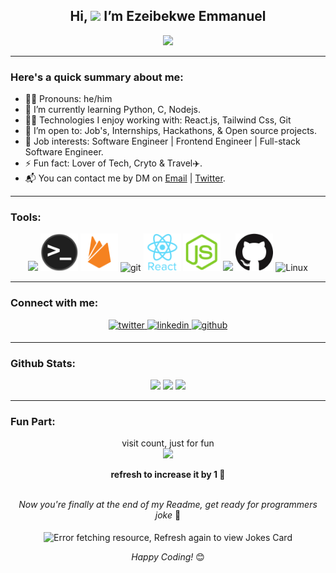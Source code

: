 ## <div align="center">Hi, <img src="https://media.giphy.com/media/hvRJCLFzcasrR4ia7z/giphy.gif" width="30px"> I’m Ezeibekwe Emmanuel</div> 

<div align="center">
<img src="https://readme-typing-svg.herokuapp.com/?lines=Software%20Engineer,;Full-stack%20Engineer%20-%20Frontend%20heavy.%20👨‍💻;With%202%2B%20years%20of%20coding%20experience;Lover%20Of%20Technology!%20😍;Working%20remotely%20from%20Home.%20🌍&font=Fira%20Code&center=true&width=550&height=45&color=FFFFFF&vCenter=true&size=22&pause=1500">
</div>

---

### Here's a quick summary about me:

- 👨‍💼 Pronouns: he/him
- 🌱 I’m currently learning Python, C, Nodejs.
- 👨‍💻 Technologies I enjoy working with: React.js, Tailwind Css, Git 
- 📂 I’m open to: Job's, Internships, Hackathons, & Open source projects.
- 💼 Job interests: Software Engineer | Frontend Engineer | Full-stack Software Engineer.
- ⚡ Fun fact: Lover of Tech, Cryto & Travel✈️.
- 📬 You can contact me by DM on [Email](mailto:ezeibekweemma@gmail.com) | [Twitter](https://twitter.com/ezeibekweemma).

---

### Tools:

<div align="center">
<img width="60" src="https://upload.wikimedia.org/wikipedia/commons/thumb/9/9a/Visual_Studio_Code_1.35_icon.svg/1024px-Visual_Studio_Code_1.35_icon.svg.png">

<img alt="Terminal" width="60px" src="https://raw.githubusercontent.com/github/explore/80688e429a7d4ef2fca1e82350fe8e3517d3494d/topics/terminal/terminal.png" />

<img src="https://raw.githubusercontent.com/devicons/devicon/master/icons/firebase/firebase-plain.svg" alt="firebase" width="60"/>

<img src="https://www.vectorlogo.zone/logos/git-scm/git-scm-icon.svg" alt="git" width="60"/>

<img src="https://raw.githubusercontent.com/devicons/devicon/master/icons/react/react-original-wordmark.svg" alt="react" width="60"/>

<img src="https://raw.githubusercontent.com/devicons/devicon/master/icons/nodejs/nodejs-original.svg" alt="nodejs" width="60"/>
	
<img src="https://img.icons8.com/color/452/mongodb.png" width="60">

<img src="https://raw.githubusercontent.com/github/explore/78df643247d429f6cc873026c0622819ad797942/topics/github/github.png" alt="github" width="60"/>

<img alt="Linux" width="60px" src="https://camo.githubusercontent.com/0d57a1013ca687b2df81dc1652bf33293b0d9e43d4745d7e70f33b0c79fef474/68747470733a2f2f70726f66696c696e61746f722e7269736861762e6465762f736b696c6c732d6173736574732f6c696e75782d6f726967696e616c2e737667" />
</div>

---

### Connect with me: 
<div align="center">
<a href="https://twitter.com/ezeibekweemma" target="_blank">
<img src=https://img.shields.io/badge/twitter-%2300acee.svg?&style=for-the-badge&logo=twitter&logoColor=white alt=twitter style="margin-bottom: 5px;" />
</a> 

<a href="https://linkedin.com/in/ezeibekweemma" target="_blank">
<img src=https://img.shields.io/badge/linkedin-%231E77B5.svg?&style=for-the-badge&logo=linkedin&logoColor=white alt=linkedin style="margin-bottom: 5px;" />
</a>

<a href="https://github.com/ezeibekweemma" target="_blank">
<img src=https://img.shields.io/badge/github-%2324292e.svg?&style=for-the-badge&logo=github&logoColor=white alt=github style="margin-bottom: 5px;" />
</a>
</div>

---

### Github Stats:
<div align="center">
  <img src="https://github-readme-stats.vercel.app/api?username=ezeibekweemma&show_icons=true&count_private=true&hide_border=true" width="34%"/>
  <img src="https://github-readme-stats.vercel.app/api/top-langs/?username=ezeibekweemma&hide_border=true&layout=compact" width="25%" />
  <img src="https://github-readme-streak-stats.herokuapp.com/?user=ezeibekweemma" width="36%" />
</div> 

---

### Fun Part:
<div align="center"> 
  visit count, just for fun<br>
  <img src="https://profile-counter.glitch.me/ezeibekweemma/count.svg" />
</div>
<p align="center">
  <b>refresh to increase it by 1 🤪</b>
</p>

<div align="center">
<br><i>Now you're finally at the end of my Readme, get ready for programmers joke</i> 🤪<br><br>
<img align="center" src="https://readme-jokes.vercel.app/api?theme=darcula" alt="Error fetching resource, Refresh again to view Jokes Card" theme="prussian" width='900' />

<i>Happy Coding!</i> 😊

</div>
